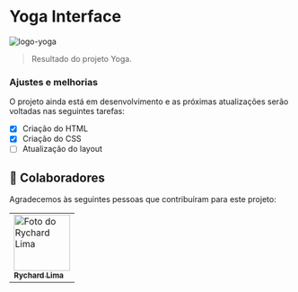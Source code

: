 # Yoga Interface

<img src="../yoga-interface/asseets/yoga-photo.jpeg" alt="logo-yoga">

> Resultado do projeto Yoga.

### Ajustes e melhorias

O projeto ainda está em desenvolvimento e as próximas atualizações serão voltadas nas seguintes tarefas:

- [x] Criação do HTML
- [x] Criação do CSS
- [ ] Atualização do layout 
## 🤝 Colaboradores

Agradecemos às seguintes pessoas que contribuíram para este projeto:

<table>
  <tr>
      <td aling ="center">
        <a href="#">
         <img src="../yoga-interface/asseets/my-photo.jpeg" width=100px alt="Foto do Rychard Lima"/> <br>
          <sub>
            <b> Rychard Lima </b>
          </sub>
        </a>
      </td>
  </tr>
</table>

 
